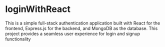 # loginWithReact
This is a simple full-stack authentication application built with React for the frontend, Express.js for the backend, and MongoDB as the database. This project provides a seamless user experience for login and signup functionality
